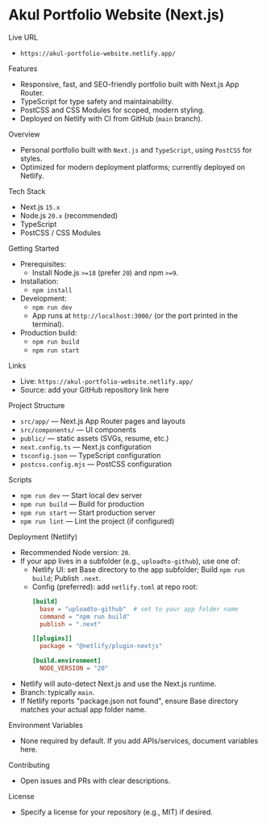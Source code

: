 # Akul Portfolio Website (Next.js)

Live URL
- `https://akul-portfolio-website.netlify.app/`

Features
- Responsive, fast, and SEO-friendly portfolio built with Next.js App Router.
- TypeScript for type safety and maintainability.
- PostCSS and CSS Modules for scoped, modern styling.
- Deployed on Netlify with CI from GitHub (`main` branch).

Overview
- Personal portfolio built with `Next.js` and `TypeScript`, using `PostCSS` for styles.
- Optimized for modern deployment platforms; currently deployed on Netlify.

Tech Stack
- Next.js `15.x`
- Node.js `20.x` (recommended)
- TypeScript
- PostCSS / CSS Modules

Getting Started
- Prerequisites:
  - Install Node.js `>=18` (prefer `20`) and npm `>=9`.
- Installation:
  - `npm install`
- Development:
  - `npm run dev`
  - App runs at `http://localhost:3000/` (or the port printed in the terminal).
- Production build:
  - `npm run build`
  - `npm run start`

Links
- Live: `https://akul-portfolio-website.netlify.app/`
- Source: add your GitHub repository link here

Project Structure
- `src/app/` — Next.js App Router pages and layouts
- `src/components/` — UI components
- `public/` — static assets (SVGs, resume, etc.)
- `next.config.ts` — Next.js configuration
- `tsconfig.json` — TypeScript configuration
- `postcss.config.mjs` — PostCSS configuration

Scripts
- `npm run dev` — Start local dev server
- `npm run build` — Build for production
- `npm run start` — Start production server
- `npm run lint` — Lint the project (if configured)

Deployment (Netlify)
- Recommended Node version: `20`.
- If your app lives in a subfolder (e.g., `uploadto-github`), use one of:
  - Netlify UI: set Base directory to the app subfolder; Build `npm run build`; Publish `.next`.
  - Config (preferred): add `netlify.toml` at repo root:
    ```toml
    [build]
      base = "uploadto-github"  # set to your app folder name
      command = "npm run build"
      publish = ".next"

    [[plugins]]
      package = "@netlify/plugin-nextjs"

    [build.environment]
      NODE_VERSION = "20"
    ```
- Netlify will auto-detect Next.js and use the Next.js runtime.
- Branch: typically `main`.
- If Netlify reports "package.json not found", ensure Base directory matches your actual app folder name.

Environment Variables
- None required by default. If you add APIs/services, document variables here.

Contributing
- Open issues and PRs with clear descriptions.

License
- Specify a license for your repository (e.g., MIT) if desired.